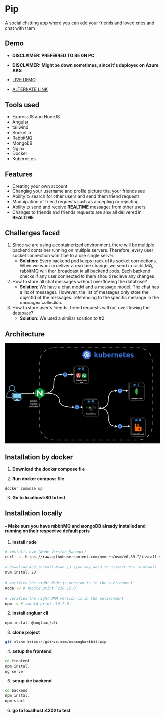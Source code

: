 # Pip

A social chatting app where you can add your friends and loved ones and chat with them

## Demo

- **DISCLAIMER: PREFERRED TO BE ON PC**
- **DISCLAIMER: Might be down sometimes, since it's deployed on Azure AKS**

- [LIVE DEMO](https://pip-app.xyz)
- [ALTERNATE LINK](http://172.213.196.241)


## Tools used

-   ExpressJS and NodeJS
-   Angular
-   tailwind
-   Socket.io
-   RabbitMQ
-   MongoDB
-   Nginx
-   Docker
-   Kubernetes

## Features

-   Creating your own account
-   Changing your username and profile picture that your friends see
-   Ability to search for other users and send them friend requests
-   Manuiplation of friend requests such as accepting or rejecting
-   Ability to send and receive **REALTIME** messages from other users
-   Changes to friends and friends requests are also all delivered in **REALTIME**

## Challenges faced 
1. Since we are using a containerized environment, there will be multiple backend container running on multiple servers. Therefore, every user socket connection won't be to a one single server.
    - **Solution**: Every backend pod keeps track of its socket connections. When we want to deliver a realtime change, we send to rabbitMQ, rabbitMQ will then broadcast to all backend pods. Each backend checks if any user connected to them should recieve any changes
2. How to store all chat messages without overflowing the database?
    - **Solution**: We have a chat model and a message model. The chat has a list of messages. However, the list of messages only store the objectId of the messages. referencing to the specific message in the messages collection.
3. How to store user's friends, friend requests without overflowing the database?
    - **Solution**: We used a similar solution to #2

## Architecture
![image info](./architecture.jpg)


## Installation by docker

1.   **Download the docker compose file**

2.  **Run docker compose file**

```bash
docker compose up
```

3. **Go to localhost:80 to test**

## Installation locally

#### - Make sure you have rabbitMQ and mongoDB already installed and running on their respective default ports

1.   **install node**

```bash
# installs nvm (Node Version Manager)
curl -o- https://raw.githubusercontent.com/nvm-sh/nvm/v0.39.7/install.sh | bash

# download and install Node.js (you may need to restart the terminal)
nvm install 20

# verifies the right Node.js version is in the environment
node -v # should print `v20.15.0`

# verifies the right NPM version is in the environment
npm -v # should print `10.7.0`
```

2.   **install angluar cli**

```bash
npm install @angluar/cli
```

3.   **clone project**

```bash
git clone https://github.com/osamagharib44/pip
```

4.   **setup the frontend**

```bash
cd frontend
npm install
ng serve
```

5.   **setup the backend**

```bash
cd backend
npm install
npm start
```

6. **go to localhost:4200 to test**
